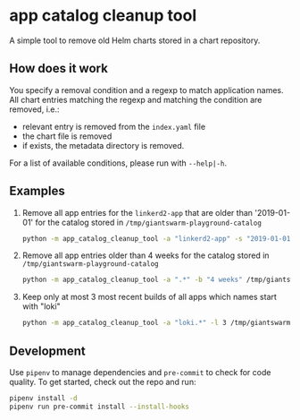 # app catalog cleanup tool

A simple tool to remove old Helm charts stored in a chart repository.

## How does it work

You specify a removal condition and a regexp to match application names. All chart entries matching
the regexp and matching the condition are removed, i.e.:

- relevant entry is removed from the `index.yaml` file
- the chart file is removed
- if exists, the metadata directory is removed.

For a list of available conditions, please run with `--help|-h`.

## Examples

1. Remove all app entries for the `linkerd2-app` that are older than '2019-01-01' for the catalog stored in `/tmp/giantswarm-playground-catalog`

    ```bash
    python -m app_catalog_cleanup_tool -a "linkerd2-app" -s "2019-01-01" /tmp/giantswarm-playground-catalog
    ```

2. Remove all app entries older than 4 weeks for the catalog stored in `/tmp/giantswarm-playground-catalog`

    ```bash
    python -m app_catalog_cleanup_tool -a ".*" -b "4 weeks" /tmp/giantswarm-playground-catalog
    ```

3. Keep only at most 3 most recent builds of all apps which names start with "loki"

    ```bash
    python -m app_catalog_cleanup_tool -a "loki.*" -l 3 /tmp/giantswarm-playground-catalog
    ```

## Development

Use `pipenv` to manage dependencies and `pre-commit` to check for code quality. To get started, check out the repo
and run:

```bash
pipenv install -d
pipenv run pre-commit install --install-hooks
```
